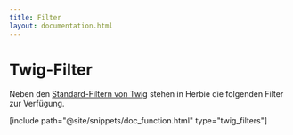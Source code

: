 ```yaml
---
title: Filter
layout: documentation.html
---
```


# Twig-Filter

Neben den [Standard-Filtern von Twig](http://twig.sensiolabs.org/documentation) stehen in Herbie die folgenden Filter zur Verfügung.

[include path="@site/snippets/doc_function.html" type="twig_filters"]
